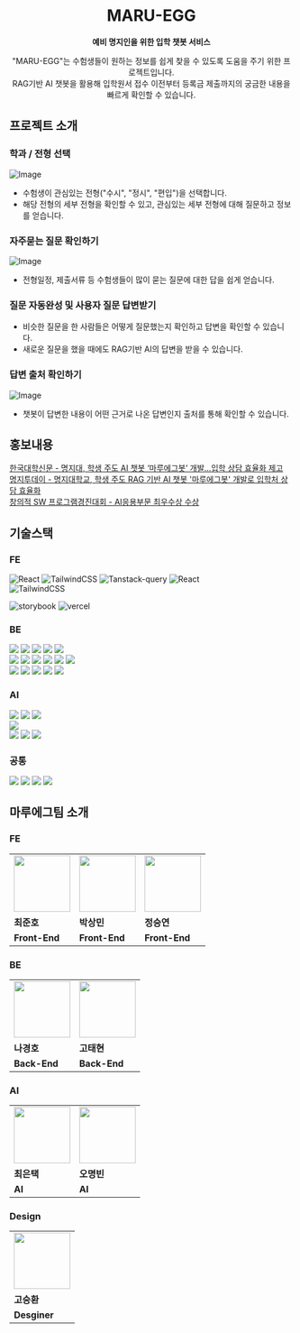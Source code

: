 <div align="center" >

# MARU-EGG

**예비 명지인을 위한 입학 챗봇 서비스**

"MARU-EGG"는 수험생들이 원하는 정보를 쉽게 찾을 수 있도록 도움을 주기 위한 프로젝트입니다. <br />
RAG기반 AI 챗봇을 활용해 입학원서 접수 이전부터 등록금 제출까지의 궁금한 내용을 빠르게 확인할 수 있습니다.

</div>

## 프로젝트 소개

### 학과 / 전형 선택

![Image](https://github.com/user-attachments/assets/b0de5044-4b14-4b9a-97dd-7bd585c59958)

- 수험생이 관심있는 전형("수시", "정시", "편입")을 선택합니다.
- 해당 전형의 세부 전형을 확인할 수 있고, 관심있는 세부 전형에 대해 질문하고 정보를 얻습니다.

### 자주묻는 질문 확인하기

![Image](https://github.com/user-attachments/assets/0890e060-8b5e-4e11-bb44-f982ad482ea4)

- 전형일정, 제출서류 등 수험생들이 많이 묻는 질문에 대한 답을 쉽게 얻습니다.

### 질문 자동완성 및 사용자 질문 답변받기

- 비슷한 질문을 한 사람들은 어떻게 질문했는지 확인하고 답변을 확인할 수 있습니다.
- 새로운 질문을 했을 때에도 RAG기반 AI의 답변을 받을 수 있습니다.

### 답변 출처 확인하기

![Image](https://github.com/user-attachments/assets/4c9a534d-7a9c-4772-806a-ceca9ae960af)

- 챗봇이 답변한 내용이 어떤 근거로 나온 답변인지 출처를 통해 확인할 수 있습니다.

## 홍보내용

[한국대학신문 - 명지대, 학생 주도 AI 챗봇 ‘마루에그봇’ 개발…입학 상담 효율화 제고](https://news.unn.net/news/articleView.html?idxno=577297) <br/>
[명지투데이 - 명지대학교, 학생 주도 RAG 기반 AI 챗봇 '마루에그봇' 개발로 입학처 상담 효율화](https://www.mju.ac.kr/mjukr/302/subview.do?enc=Zm5jdDF8QEB8JTJGYmJzJTJGbWp1a3IlMkYxNjYlMkYyMjAxMzQlMkZhcnRjbFZpZXcuZG8lM0Y%3D) <br/>
[창의적 SW 프로그램경진대회 - AI응용부문 최우수상 수상](https://ctl.mju.ac.kr/mjukr/302/subview.do?enc=Zm5jdDF8QEB8JTJGYmJzJTJGbWp1a3IlMkYxNjYlMkYyMTYwNjUlMkZhcnRjbFZpZXcuZG8lM0Y%3D)

## 기술스택

### FE

![React](https://img.shields.io/badge/-ReactJs-61DAFB?logo=react&logoColor=white&style=for-the-badge)
![TailwindCSS](https://img.shields.io/badge/-tailwindcss-06B6D4?logo=tailwindcss&logoColor=white&style=for-the-badge)
![Tanstack-query](https://img.shields.io/badge/-tanstackQuery-FF4154?logo=reactquery&logoColor=white&style=for-the-badge)
![React](https://img.shields.io/badge/zustand-%2320232a.svg?style=for-the-badge&logo=react&logoColor=%2361DAFB) <br/>
![TailwindCSS](https://img.shields.io/badge/-Next.JS-000000?logo=nextdotjs&logoColor=white&style=for-the-badge)

![storybook](https://img.shields.io/badge/-storybook-FF4785?logo=storybook&logoColor=white&style=for-the-badge)
![vercel](https://img.shields.io/badge/-vercel-000000?logo=vercel&logoColor=white&style=for-the-badge)

### BE

<img src="https://img.shields.io/badge/java 17-007396?style=for-the-badge&logo=java&logoColor=white">
<img src="https://img.shields.io/badge/springboot 3.3.0-6DB33F?style=for-the-badge&logo=springboot&logoColor=white">
<img src="https://img.shields.io/badge/spring security-6DB33F?style=for-the-badge&logo=springsecurity&logoColor=white">
<img src="https://img.shields.io/badge/spring data jpa-6DB33F?style=for-the-badge&logo=spring&logoColor=white">
<img src="https://img.shields.io/badge/WEB FLUX-6DB33F?style=for-the-badge&logo=spring&logoColor=white">

<br>
<img src="https://img.shields.io/badge/gradle 8.8-02303A?style=for-the-badge&logo=gradle&logoColor=white">
<img src="https://img.shields.io/badge/junit5-25A162?style=for-the-badge&logo=junit5&logoColor=white">
<img src="https://img.shields.io/badge/testcontainers-2496ED?style=for-the-badge&logo=docker&logoColor=white">
<img src="https://img.shields.io/badge/mysql 8.0-4479A1?style=for-the-badge&logo=mysql&logoColor=white">
<img src="https://img.shields.io/badge/swagger-25A16?style=for-the-badge&logo=swagger&logoColor=white">
<img src="https://img.shields.io/badge/DockerCompose-blue?style=for-the-badge&logo=docker&logoColor=white">
<br>

<img src="https://img.shields.io/badge/nginx-009639?style=for-the-badge&logo=nginx&logoColor=white">
<img src="https://img.shields.io/badge/aws ec2-F05032?style=for-the-badge&logo=amazonec2&logoColor=white">
<img src="https://img.shields.io/badge/aws amazonroute53-F05032?style=for-the-badge&logo=amazonroute53&logoColor=white">
<img src="https://img.shields.io/badge/aws rds-134?style=for-the-badge&logo=amazonrds&logoColor=white">
<img src="https://img.shields.io/badge/github actions-2088FF?style=for-the-badge&logo=githubactions&logoColor=white">
<br>

### AI

<img src="https://img.shields.io/badge/openai-412991?style=for-the-badge&logo=openai&logoColor=white">
<img src="https://img.shields.io/badge/django-092E20?style=for-the-badge&logo=django&logoColor=white">
<img src="https://img.shields.io/badge/sqlite-003B57?style=for-the-badge&logo=sqlite&logoColor=white"> <br/>
<img src="https://img.shields.io/badge/gunicorn-499848?style=for-the-badge&logo=gunicorn&logoColor=white"> <br/>
<img src="https://img.shields.io/badge/nginx-009639?style=for-the-badge&logo=nginx&logoColor=white">
<img src="https://img.shields.io/badge/aws ec2-F05032?style=for-the-badge&logo=amazonec2&logoColor=white">
<img src="https://img.shields.io/badge/aws amazonroute53-F05032?style=for-the-badge&logo=amazonroute53&logoColor=white">

### 공통

<img src="https://img.shields.io/badge/github-181717?style=for-the-badge&logo=github&logoColor=white">
<img src="https://img.shields.io/badge/git-F05032?style=for-the-badge&logo=git&logoColor=white">
<img src="https://img.shields.io/badge/notion-000000?style=for-the-badge&logo=notion&logoColor=white">
<img src="https://img.shields.io/badge/figma-F24E1E?style=for-the-badge&logo=figma&logoColor=white">

## 마루에그팀 소개

### FE

<table>
  <tr>
    <td>
        <a href="https://github.com/swgvenghy">
            <img src="https://avatars.githubusercontent.com/u/127816010?v=4" width="100px" />
        </a>
    </td>
    <td>
        <a href="https://github.com/sangmaaaaan">
            <img src="https://avatars.githubusercontent.com/u/96802538?v=4" width="100px" />
        </a>
    </td>
    <td>
        <a href="https://github.com/qwer0114">
            <img src="https://avatars.githubusercontent.com/u/112809788?v=4" width="100px" />
        </a>
    </td>
  </tr>
  <tr>
    <td><b>최준호</b></td>
    <td><b>박상민</b></td>
    <td><b>정승연</b></td>
  </tr>
  <tr>
    <td><b>Front-End</b></td>
    <td><b>Front-End</b></td>
    <td><b>Front-End</b></td>
  </tr>
</table>

### BE

<table>
  <tr>
    <td>
        <a href="https://github.com/Hoya324">
            <img src="https://avatars.githubusercontent.com/u/96857599?v=4" width="100px" />
        </a>        
    </td>
    <td>
      <a href="https://github.com/TaetaetaE01">
        <img src="https://avatars.githubusercontent.com/u/68328998?v=4" width="100px" />
      </a>
    </td>
  </tr>
  <tr>
    <td><b>나경호</b></td>
    <td><b>고태현</b></td>
  </tr>
  <tr>
    <td><b>Back-End</b></td>
    <td><b>Back-End</b></td>
  </tr>
</table>

### AI

<table>
  <tr>
    <td>
        <a href="https://github.com/euntaek4187">
            <img src="https://avatars.githubusercontent.com/u/108321588?v=4" width="100px" />
        </a>
    </td>
    <td>
        <a href="https://avatars.githubusercontent.com/u/64066925?v=4">
            <img src="https://avatars.githubusercontent.com/u/64066925?v=4" width="100px" />
        </a>
    </td>
  </tr>
  <tr>
    <td><b>최은택</b></td>
    <td><b>오명빈</b></td>
  </tr>
  <tr>
    <td><b>AI</b></td>
    <td><b>AI</b></td>
  </tr>
</table>

### Design

<table>
  <tr>
    <td>
      <img src="https://avatars.githubusercontent.com/enohs" width="100px" />
    </td>
  </tr>
  <tr>
    <td><b>고승환</b></td>
  </tr>
  <tr>
    <td><b>Desginer</b></td>
  </tr>
</table>
